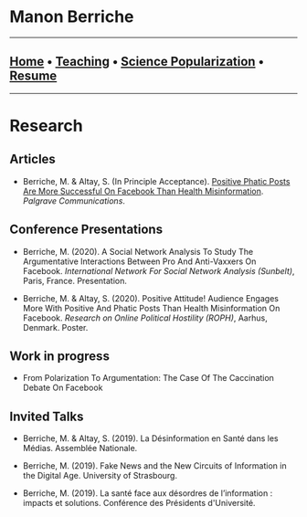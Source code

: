 
# Manon Berriche

-----------------
## [Home](https://manonberriche.github.io/) • [Teaching](https://manonberriche.github.io/teaching.html) • [Science Popularization](https://manonberriche.github.io/General-Audience.html) • [Resume](https://drive.google.com/file/d/1I0KV-W6e-GILbYcOQhKHVhXaMMB64iSr/view?usp=sharing) 
-----------------

# Research

## Articles

* Berriche, M. & Altay, S. (In Principle Acceptance). [Positive Phatic Posts Are More Successful On Facebook Than Health Misinformation](https://doi.org/10.31234/osf.io/nj2sr). *Palgrave Communications*.


## Conference Presentations

* Berriche, M. (2020). A Social Network Analysis To Study The Argumentative Interactions Between Pro And Anti-Vaxxers On Facebook. *International Network For Social Network Analysis (Sunbelt)*, Paris, France. Presentation.

* Berriche, M. & Altay, S. (2020). Positive Attitude! Audience Engages More With Positive And Phatic Posts Than Health Misinformation On Facebook. *Research on Online Political Hostility (ROPH)*, Aarhus, Denmark. Poster.

## Work in progress

* From Polarization To Argumentation: The Case  Of The Caccination Debate On Facebook

## Invited Talks

* Berriche, M. & Altay, S. (2019). La Désinformation en Santé dans les Médias. Assemblée Nationale.

* Berriche, M. (2019).  Fake News and the New Circuits of Information in the Digital Age. University of Strasbourg.

* Berriche, M. (2019). La santé face aux désordres de l’information : impacts et solutions.  Conférence des Présidents d'Université.
